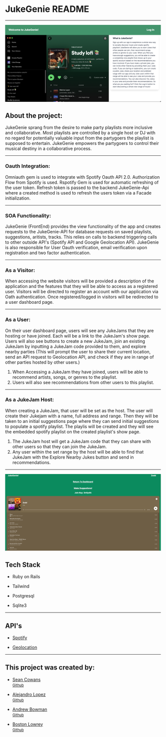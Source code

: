 # JukeGenie README
<hr>

![alt text](https://github.com/sjcowans/JukeGenie/blob/populate/app/assets/images/playlists/welcome_page.png?raw=true)
## About the project:


JukeGenie sprang from the desire to make party playlists more inclusive and collaborative. Most playlists are controlled by a single host or DJ with no regard for potentially valuable input from the partygoers the playlist is supposed to entertain. JukeGenie empowers the partygoers to control their musical destiny in a collaborative process.

<hr>

### <b>Oauth Integration:</b> 
Omniauth gem is used to integrate with Spotify Oauth API 2.0. Authorization Flow from Spotify is used. Rspotify Gem is used for automatic 
refreshing of the user token. Refresh token is passed to the backend JukeGenie-Api where a created method is used to refresh the users token via a Facade initialization.


<hr>

### <b>SOA Functionality:</b> 
JukeGenie (FrontEnd) provides the view functionality of the app and creates requests to the JukeGenie-API for database requests on saved playlists, suggestions, aritists, tracks. This relies on calls to backend triggering calls to other outside API's (Spotify API and Google Geolocation API). JukeGenie is also responsible for User Oauth verification, email verification upon registration and two factor authentication. 

<hr>

### <b>As a Visitor:</b> 
When accessing the website visitors will be provided a description of the application and the features that they will be able to access as a registered user. Visitors will be directed to register an account with our application via Oath authentication. Once registered/logged in visitors will be redirected to a user dashboard page.

<hr>

### <b>As a User:</b>
On their user dashboard page, users will see any JukeJams that they are hosting or have joined. Each will be a link to the JukeJam's show page. Users will also see buttons to create a new JukeJam, join an existing JukeJam by inputting a JukeJam code provided to them, and explore nearby parties (This will prompt the user to share their current location, send an API request to Geolocation API, and check if they are in range of other parties hosted by other users.)
<ol>
  <li>When Accessing a JukeJam they have joined, users will be able to recommend artists, songs, or genres to the playlist.</li>
  <li>Users will also see recommendations from other users to this playlist.</li>
</ol>

<hr>

### <b>As a JukeJam Host:</b>
When creating a JukeJam, that user will be set as the host. The user will create their Jukejam with a name, full address and range. Then they will be taken to an initial suggestions page where they can send initial suggestions to populate a spotify playlist. The playlis will be created and they will see the embedded spotify playlist on the created playlist's show page. 
<ol>
  <li>The JukeJam host will get a JukeJam code that they can share with other users so that they can join the JukeJam.</li>
  <li>Any user within the set range by the host will be able to find that JukeJam with the Explore Nearby Jukes button and send in recommendations.</li>
</ol>

<hr>

![alt text](https://github.com/sjcowans/JukeGenie/blob/populate/app/assets/images/playlists/playlist_show.png?raw=true)

## Tech Stack

* Ruby on Rails

* Tailwind 

* Postgresql

* Sqlite3


<hr>

## API's

* <a href="https://developer.spotify.com/documentation/web-api">Spotify</a>

* <a href="https://developers.google.com/maps/documentation/geolocation/overview">Geolocation</a>

<hr>

## This project was created by:

* <a href="https://www.linkedin.com/in/sean-cowans-985554267/">Sean Cowans</a> <br>
<small><a href="https://github.com/sjcowans">Github</a></small>

* <a href="https://www.linkedin.com/in/alejandrolopez1992/">Alejandro Lopez</a><br>
<small><a href="https://github.com/AlejandroLopez1992">Github</a></small>

* <a href="https://www.linkedin.com/in/andrew-b0wman/">Andrew Bowman</a><br>
<small><a href="https://github.com/abwmn">Github</a></small>

* <a href="https://www.linkedin.com/in/boston-lowrey/"> Boston Lowrey</a><br>
<small><a href="https://github.com/BLowrey24">Github</a></small>
